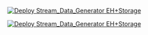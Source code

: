 [![Deploy Stream_Data_Generator EH+Storage](https://azuredeploy.net/deploybutton.png)](bit.do/nul1)


[![Deploy Stream_Data_Generator EH+Storage](https://bit.do/images/bit-do-url-shortener-logo-sq-160.png)](tiny.cc/nul)
